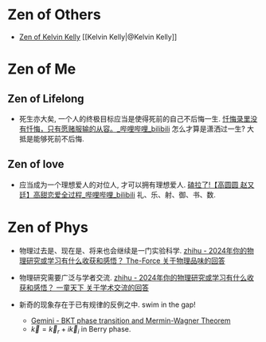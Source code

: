 # Zen of Others

- [Zen of Kelvin Kelly](https://www.zhihu.com/question/19551870/answer/3838463388?share_code=1pWoczNDYaKaN&utm_psn=1939254093886525753) [[Kelvin Kelly|@Kelvin Kelly]]

# Zen of Me

## Zen of Lifelong

- 死生亦大矣, 一个人的终极目标应当是使得死前的自己不后悔一生. 
	[忏悔录里没有忏悔，只有愿赌服输的从容。\_哔哩哔哩\_bilibili](https://www.bilibili.com/video/BV1MEaqzmEYx/?spm_id_from=333.337.search-card.all.click)
	怎么才算是潇洒过一生? 大抵是能够死前不后悔. 

## Zen of love

- 应当成为一个理想爱人的对位人, 才可以拥有理想爱人. 
	[磕拉了!【高圆圆 赵又廷】高甜恋爱全过程\_哔哩哔哩\_bilibili](https://b23.tv/G4Bq4FY?share_medium=android&share_source=weixin&bbid=XX818818DFA1E422E14EC5881868902E71808&ts=1757336727525) 
	礼、乐、射、御、书、数. 

# Zen of Phys

- 物理过去是、现在是、将来也会继续是一门实验科学. 
	[zhihu - 2024年你的物理研究或学习有什么收获和感悟？ The-Force 关于物理品味的回答](https://www.zhihu.com/question/664886288?share_code=TpSKkqrJhToY&utm_psn=1943400749808727642) 

- 物理研究需要广泛与学者交流. 
	[zhihu - 2024年你的物理研究或学习有什么收获和感悟？ 一童天下 关于学术交流的回答](https://www.zhihu.com/question/664886288?share_code=TpSKkqrJhToY&utm_psn=1943400749808727642)  

- 新奇的现象存在于已有规律的反例之中. swim in the gap! 
	- [Gemini - BKT phase transition and Mermin-Wagner Theorem](https://g.co/gemini/share/897ca21c926f) 
	- $\vec{k}=\vec{k}_{r}+i\vec{k}_{i}$ in Berry phase. 
